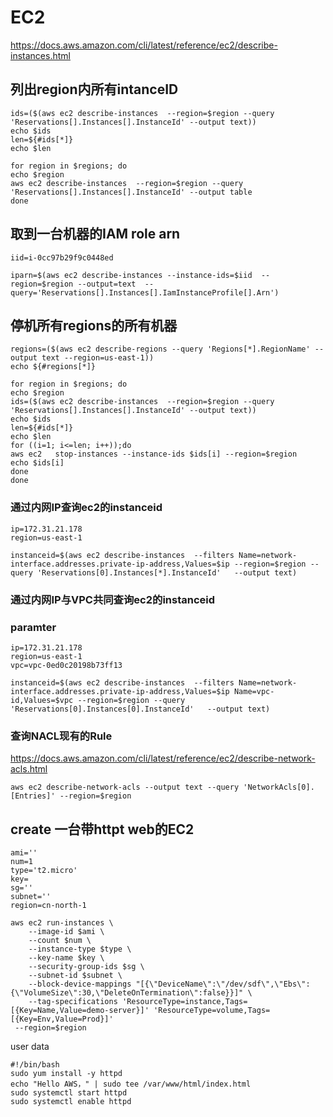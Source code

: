 # EC2

https://docs.aws.amazon.com/cli/latest/reference/ec2/describe-instances.html
## 列出region内所有intanceID
```
ids=($(aws ec2 describe-instances  --region=$region --query 'Reservations[].Instances[].InstanceId' --output text))
echo $ids
len=${#ids[*]}
echo $len
```
```
for region in $regions; do
echo $region
aws ec2 describe-instances  --region=$region --query 'Reservations[].Instances[].InstanceId' --output table         
done
```
## 取到一台机器的IAM role arn
```
iid=i-0cc97b29f9c0448ed 
```
```
iparn=$(aws ec2 describe-instances --instance-ids=$iid  --region=$region --output=text  --query='Reservations[].Instances[].IamInstanceProfile[].Arn')
```
## 停机所有regions的所有机器
```
regions=($(aws ec2 describe-regions --query 'Regions[*].RegionName' --output text --region=us-east-1))
echo ${#regions[*]}
```
```
for region in $regions; do
echo $region
ids=($(aws ec2 describe-instances  --region=$region --query 'Reservations[].Instances[].InstanceId' --output text))
echo $ids
len=${#ids[*]}
echo $len
for ((i=1; i<=len; i++));do
aws ec2   stop-instances --instance-ids $ids[i] --region=$region
echo $ids[i]
done
done
```

### 通过内网IP查询ec2的instanceid
```
ip=172.31.21.178
region=us-east-1
```

```
instanceid=$(aws ec2 describe-instances  --filters Name=network-interface.addresses.private-ip-address,Values=$ip --region=$region --query 'Reservations[0].Instances[*].InstanceId'   --output text)
```
### 通过内网IP与VPC共同查询ec2的instanceid
### paramter
```
ip=172.31.21.178
region=us-east-1
vpc=vpc-0ed0c20198b73ff13
```

```
instanceid=$(aws ec2 describe-instances  --filters Name=network-interface.addresses.private-ip-address,Values=$ip Name=vpc-id,Values=$vpc --region=$region --query 'Reservations[0].Instances[0].InstanceId'   --output text)

```
### 查询NACL现有的Rule
https://docs.aws.amazon.com/cli/latest/reference/ec2/describe-network-acls.html

```
aws ec2 describe-network-acls --output text --query 'NetworkAcls[0].[Entries]' --region=$region
```
## create 一台带httpt web的EC2
```
ami=''
num=1
type='t2.micro'
key=
sg=''
subnet=''
region=cn-north-1

```

```
aws ec2 run-instances \
    --image-id $ami \
    --count $num \
    --instance-type $type \
    --key-name $key \
    --security-group-ids $sg \
    --subnet-id $subnet \
    --block-device-mappings "[{\"DeviceName\":\"/dev/sdf\",\"Ebs\":{\"VolumeSize\":30,\"DeleteOnTermination\":false}}]" \
    --tag-specifications 'ResourceType=instance,Tags=[{Key=Name,Value=demo-server}]' 'ResourceType=volume,Tags=[{Key=Env,Value=Prod}]'
 --region=$region
```
user data
```
#!/bin/bash
sudo yum install -y httpd
echo "Hello AWS，" | sudo tee /var/www/html/index.html
sudo systemctl start httpd
sudo systemctl enable httpd

```

